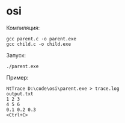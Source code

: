 # osi
Компиляция:
```
gcc parent.c -o parent.exe
gcc child.c -o child.exe
```
Запуск:
```
./parent.exe
```
Пример:
```
NtTrace D:\code\osi\parent.exe > trace.log
output.txt
1 2 3
4 5 6
0.1 0.2 0.3
<Ctrl+С>
```